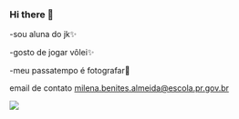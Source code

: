 ### Hi there 👋

-sou aluna do jk✨

-gosto de jogar vôlei✨

-meu passatempo é fotografar🔭 

email de contato milena.benites.almeida@escola.pr.gov.br

![](https://i.pinimg.com/originals/79/23/f7/7923f7ee4706d9d0f11e500e1095bd66.jpg)


<!--

**benites06/benites06** is a ✨ _special_ ✨ repository because its `README.md` (this file) appears on your GitHub profile.

Here are some ideas to get you started:

- 🔭 I’m currently working on ...
- 🌱 I’m currently learning ...
- 👯 I’m looking to collaborate on ...
- 🤔 I’m looking for help with ...
- 💬 Ask me about ...
- 📫 How to reach me: ...
- 😄 Pronouns: ...
- ⚡ Fun fact: ...
-->
